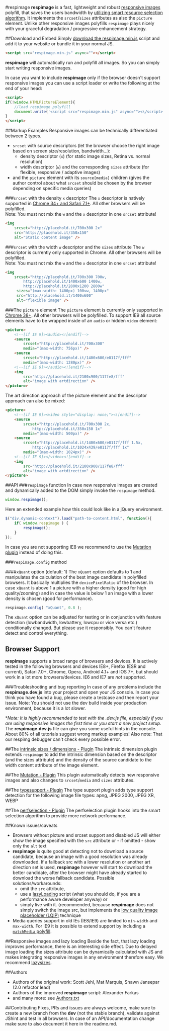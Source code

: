 #respimage
**respimage** is a fast, lightweight and robust [responsive images](http://picture.responsiveimages.org/) polyfill, that saves the users bandwidth by [utilizing smart resource selection algorithm](how-respimg-works.md). It implements the ``srcset``/``sizes`` attributes as also the ``picture`` element. Unlike other responsive images polyfills ``respimage`` plays nicely with your graceful degradation / progressive enhancement strategy.

##Download and Embed
Simply [download the respimage.min.js](respimage.min.js) script and add it to your website or bundle it in your normal JS.

```html
<script src="respimage.min.js" async=""></script>
```
**respimage** will automatically run and polyfill all images. So you can simply start writing responsive images.

In case you want to include **respimage** only if the browser doesn't support responsive images you can use a script loader or write the following at the end of your head:

```html
<script>
if(!window.HTMLPictureElement){
	//load respimage polyfill
	document.write('<script src="respimage.min.js" async=""><\/script>');
}
</script>
```

##Markup Examples
Responsive images can be technically differentiated between 2 types.

* ``srcset`` with source descriptors (let the browser choose the right image based on screen size/resolution, bandwidth…):
	* density descriptor (``x``) (for static image sizes, Retina vs. normal resolution)
	* width descriptor (``w``) and the corresponding ``sizes`` attribute (for flexible, responsive / adaptive images)
* and the ``picture`` element with its ``source[media]`` children (gives the author control about what ``srcset`` should be chosen by the browser depending on specific media queries)


###``srcset`` with the density ``x`` descriptor
The ``x`` descriptor is natively supported in [Chrome 34+ and Safari 7.1+](http://caniuse.com/#feat=srcset). All other browsers will be polyfilled. <br />Note: You must not mix the ``w`` and the ``x`` descriptor in one ``srcset`` attribute!

```html
<img
	srcset="http://placehold.it/700x300 2x"
	src="http://placehold.it/350x150"
    alt="Static content image" />
```

###``srcset`` with the width ``w`` descriptor and the ``sizes`` attribute
The ``w`` descriptor is currently only supported in Chrome. All other browsers will be polyfilled. <br />Note: You must not mix the ``w`` and the ``x`` descriptor in one ``srcset`` attribute!

```html
<img
	srcset="http://placehold.it/700x300 700w,
        http://placehold.it/1400x600 1400w,
        http://placehold.it/2800x1200 2800w"
     sizes="(max-width: 1400px) 100vw, 1400px"
     src="http://placehold.it/1400x600"
     alt="flexible image" />
```

###The ``picture`` element
The ``picture`` element is currently only supported in [Chrome 38+](http://caniuse.com/#search=picture). All other browsers will be polyfilled. To support IE9 all source elements have to be wrapped inside of an ``audio`` or hidden ``video`` element:

```html
<picture>
	<!--[if IE 9]><audio><![endif]-->
    <source
    	srcset="http://placehold.it/700x300"
        media="(max-width: 756px)" />
    <source
    	srcset="http://placehold.it/1400x600/e8117f/fff"
        media="(max-width: 1280px)" />
    <!--[if IE 9]></audio><![endif]-->
    <img
    	src="http://placehold.it/2100x900/117fe8/fff"
        alt="image with artdirection" />
</picture>
```

The art direction approach of the picture element and the descriptor approach can also be mixed:

```html
<picture>
	<!--[if IE 9]><video style="display: none;"><![endif]-->
    <source
    	srcset="http://placehold.it/700x300 2x,
        	http://placehold.it/350x150 1x"
        media="(max-width: 500px)" />
    <source
    	srcset="http://placehold.it/1400x600/e8117f/fff 1.5x,
        	http://placehold.it/1024x439/e8117f/fff 1x"
        media="(max-width: 1024px)" />
    <!--[if IE 9]></video><![endif]-->
    <img
    	src="http://placehold.it/2100x900/117fe8/fff"
        alt="image with artdirection" />
</picture>
```

##API
###``respimage`` function
In case new responsive images are created and dynamically added to the DOM simply invoke the ``respimage`` method.

```js
window.respimage();
```

Here an extended example how this could look like in a jQuery environment.

```js
$("div.dynamic-context").load("path-to-content.html", function(){
	if( window.respimage ) {
    	respimage();
    }
});
```

In case you are not supporting IE8 we recommend to use the [Mutation plugin](plugins/mutation) instead of doing this.

###``respimage.config`` method

####``xQuant`` option (default: 1)
The ``xQuant`` option defaults to 1 and manipulates the calculation of the best image candidate in polyfilled browsers. It basically multiplies the ``devicePixelRatio`` of the browser. In case ``xQuant`` is above 1 a picture with a higher density (good for high quality/zooming) and in case the value is below 1 an image with a lower density is chosen (good for performance).

```js
respimage.config( "xQuant", 0.8 );
```
The `xQuant` option can be adjusted for testing or in conjunction with feature detection (lowbandwidth, lowbattery, lowcpu or vice versa etc.) conditionally changed. But please use it responsibly. You can't feature detect and control everything.

## Browser Support
**respimage** supports a broad range of browsers and devices. It is actively tested in the following browsers and devices IE8+, Firefox (ESR and current), Safari 7.0+, Chrome, Opera, Android 4.1+ and IOS 7+, but should work in a lot more browsers/devices. IE6 and IE7 are *not* supported.

###Troubleshooting and bug reporting
In case of any problems include the **respimage.dev.js** into your project and open your JS console. In case you think you have found a bug, please create a testcase and then report your issue. Note: You should not use the dev build inside your production environment, because it is a lot slower.

**Note: It is highly recommended to test with the *.dev.js file, especially if you are using responsive images the first time or you start a new project setup.** The **respimage.dev.js** file can give you some useful hints in the console. About 80% of all tutorials suggest wrong markup examples! Also note: That our respimg debugger can't check every possible error.

##The [intrinsic sizes / dimensions - Plugin](plugins/intrinsic-dimension)
The intrinsic dimension plugin extends ``respimage`` to add the intrinsic dimension based on the descriptor (and the sizes attribute) and the density of the source candidate to the width content attribute of the image element.

##The [Mutation - Plugin](plugins/mutation)
This plugin automatically detects new responsive images and also changes to ``srcset``/``media`` and ``sizes`` attributes.

##The [typesupport - Plugin](plugins/typesupport)
The type support plugin adds type support detection for the following image file types: apng, JPEG 2000, JPEG XR, WEBP

##The [perfselection - Plugin](plugins/perfselection)
The perfselection plugin hooks into the smart selection algorithm to provide more network performance.


##Known issues/caveats
* Browsers without picture and srcset support and disabled JS will either show the image specified with the ``src`` attribute or - if omitted - show only the ``alt`` text
* **respimage** is quite good at detecting not to download a source candidate, because an image with a good resolution was already downloaded. If a fallback src with a lower resolution or another art direction set is used, **respimage** however will start to download the better candidate, after the browser might have already started to download the worse fallback candidate. Possible solutions/workarounds:
    * omit the ``src`` attribute,
    * use a [lazyLoading](https://github.com/aFarkas/lazysizes) script (what you should do, if you are a performance aware developer anyway) or
    * simply live with it. (recommended, because **respimage** does not simply switch the image src, but implements the [low quality image placeholder (LQIP)](how-respimg-works.md) technique
* Media queries support in old IEs (IE8/IE9) are limited to ``min-width`` and ``max-width``. For IE9 it is possible to extend support by including a [``matchMedia`` polyfill](https://github.com/paulirish/matchMedia.js).

##Responsive images and lazy loading
Beside the fact, that lazy loading improves performance, there is an interesting side effect. Due to delayed image loading the sizes attribute can be dynamically calculated with JS and makes integrating responsive images in any environment therefore easy. We recommend [lazysizes](https://github.com/aFarkas/lazysizes).

##Authors
* Authors of the original work: Scott Jehl, Mat Marquis, Shawn Jansepar (2.0 refactor lead)
* Authors of the improved **respimage** script: Alexander Farkas
* and many more: see [Authors.txt](Authors.txt)

##Contributing
Fixes, PRs and issues are always welcome, make sure to create a new branch from the **dev** (not the stable branch), validate against JShint and test in all browsers. In case of an API/documentation change make sure to also document it here in the readme.md.
